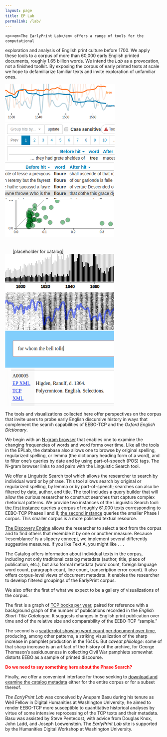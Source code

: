 ```yaml
---
layout: page
title: EP Lab
permalink: /lab/
---
```


<div class="post-content">

    <p><em>The EarlyPrint Lab</em> offers a range of tools for the computational
exploration and analysis of English print culture before 1700. We apply
these tools to a corpus of more than 60,000 early English printed
documents, roughly 1.65 billion words. We intend the <em>Lab</em> as a
provocation, not a finished toolkit. By exposing the corpus of early
printed texts at scale we hope to defamiliarize familiar texts and
invite exploration of unfamiliar ones.</p>

<div id="toolbar">
    <div class="thumbnail"><a href="http://localhost:4000/lab/tool_ngram_browser.html"><img src="/assets/thumbs/n_gram.png" alt="N-gram browser" title="N-gram browser"/></a></div>
    <div id="spacer"> </div>
    <div class="thumbnail"><a href="http://ada.artsci.wustl.edu:8080/corpus-frontend-1.2/am_ix/search/"><img src="/assets/thumbs/phase_I.png" alt="Linguistic search -- phase I" title="Linguistic search -- phase I"/></a></div>
    <div id="spacer"> </div>
    <div class="thumbnail"><a href="http://ada.artsci.wustl.edu:8080/corpus-frontend-1.2/all/search/"><img src="/assets/thumbs/phase_I_II.png" alt="Linguistic search -- phase I and II" title="Linguistic search -- phase I and II"/></a></div>
    <div id="spacer"> </div>
    <div class="thumbnail"><a href="https://earlyprint.org/lab/tool_discovery_engine.html?which_to_do=find_texts&eebo_tcp_id=A43441&n_results=35&tfidf_weight=6&mallet_weight=6&tag_weight=6"><img src="/assets/thumbs/disco.png" alt="Discovery engine" title="Discovery engine"/></a></div>
    <div id="spacer"> </div>
    <div class="thumbnail"><br/><br/>&nbsp;&nbsp;&nbsp;&nbsp;&nbsp;&nbsp;[placeholder for catalog]</div>
    <div id="spacer"> </div>
    <div class="thumbnail"><a href="https://earlyprint.org/lab/tool_eebo_estc_texts.html"><img src="/assets/thumbs/text_counts.png" alt="TCP books per year" title="TCP books per year"/></a></div>
    <div id="spacer"> </div>
    <div class="thumbnail"><a href="https://earlyprint.org/lab/tool_words_per_year.html"><img src="/assets/thumbs/words_per_year.png" alt="Word count per document over time" title="Word count per document over time" /></a></div>
    <div id="spacer"> </div>
    <div class="thumbnail"><a href="https://earlyprint.org/lab/tool_phrase_search.html"><img src="/assets/thumbs/phrase_search.png" alt="Phrase search" title="Phrase search"/></a></div>
    <div id="spacer"> </div>
    <div class="thumbnail"><a href="https://earlyprint.org/download/"><img src="/assets/thumbs/download.png" alt="Download and examine catalog metadata" title="Download and examine catalog metadata"/></a></div>
</div>

<p>The tools and visualizations collected here offer perspectives on the
corpus that invite users to probe early English discursive history in
ways that complement the search capabilities of EEBO-TCP and the <em>Oxford
English Dictionary</em>.</p>

<p>We begin with an <a href="https://earlyprint.org/lab/tool_ngram_browser.html?">N-gram
browser</a> that
enables one to examine the changing frequencies of words and word forms
over time. Like all the tools in the EPLab, the database also allows one
to browse by original spelling, regularized spelling, or lemma (the
dictionary heading form of a word), and to filter one’s queries by date
and by using part-of-speech (POS) tags. The N-gram browser links to and
pairs with the Linguistic Search tool.</p>

<p>We offer a Linguistic Search tool which allows the researcher to search
by individual word or by phrase. This tool allows search by original or
regularized spelling, by lemma or by part-of-speech; searches can also
be filtered by date, author, and title. The tool includes a query
builder that will allow the curious researcher to construct searches
that capture complex rhetorical patterns. We provide two instances of
the Linguistic Search tool: <a href="http://ada.artsci.wustl.edu:8080/corpus-frontend-1.2/all/search/">the first instance</a> queries a corpus of
roughly 61,000 texts corresponding to EEBO-TCP Phases I and II; <a href="http://ada.artsci.wustl.edu:8080/corpus-frontend-1.2/am_ix/search/">the
second instance</a> queries the smaller Phase I corpus. This smaller corpus
is a more polished textual resource.</p>

<p><a href="https://earlyprint.org/lab/tool_discovery_engine.html?which_to_do=find_texts&amp;eebo_tcp_id=A43441&amp;n_results=35&amp;tfidf_weight=6&amp;mallet_weight=6&amp;tag_weight=6">The Discovery Engine</a> allows the researcher to select a text from the
corpus and to find others that resemble it by one or another measure.
Because ‘resemblance’ is a slippery concept, we implement several
differently suggestive measures. If you like Text A, you might like . . .</p>

<p>The Catalog offers information about individual texts in the corpus,
including not only traditional catalog metadata (author, title, place of
publication, etc.), but also formal metadata (word count, foreign
language word count, paragraph count, line count,
transcription error count). It also offers corpus-level views of
document metadata. It enables the researcher to develop filtered
groupings of the EarlyPrint corpus.</p>

<p>We also offer the first of what we expect to be a gallery of
visualizations of the corpus.</p>

<p>The first is a graph of <a href="https://earlyprint.org/lab/tool_eebo_estc_texts.html">TCP books per
year</a>, paired for
reference with a background graph of the number of publications recorded
in the <em>English Short-Title Catalogue.</em> It suggests changes in English
print publication over time and of the relative size and comparability
of the EEBO-TCP “sample.”</p>

<p>The second is a <a href="https://earlyprint.org/lab/tool_words_per_year.html">scatterplot showing word count per document over
time</a>, producing,
among other patterns, a striking visualization of the sharp increase in
pamphlet production in the 1640s. But <em>caveat philologe</em>: some of that
sharp increase is an artifact of the history of the archive, for George
Thomason’s assiduousness in collecting Civil War pamphlets somewhat
distorts EEBO as a sample of printed discourse.</p>

<p><b><span style="color:red">Do we need to say something here about the Phase Search?</span></b></p>

<p>Finally, we offer a convenient interface for those seeking to <a href="https://earlyprint.org/download/">download
and examine the catalog metadata</a> either for the entire corpus or for a
subset thereof.</p>

<p><em>The EarlyPrint Lab</em> was conceived by Anupam Basu during his tenure as
Weil Fellow in Digital Humanities at Washington University; he aimed to
render EEBO-TCP more susceptible to quantitative historical analyses by
virtue of some intensive reprocessing of the TCP texts and their
metadata. Basu was assisted by Steve Pentecost, with advice from Douglas
Knox, John Ladd, and Joseph Loewenstein. The <em>EarlyPrint Lab</em> site is
supported by the Humanities Digital Workshop at Washington University.</p>

<link rel="stylesheet" type="text/css" href="/assets/tools/css/common_tool_styles.css?v=1500">


  </div>


<link rel="stylesheet" type="text/css" href="/assets/tools/css/common_tool_styles.css?v=1500"/>
